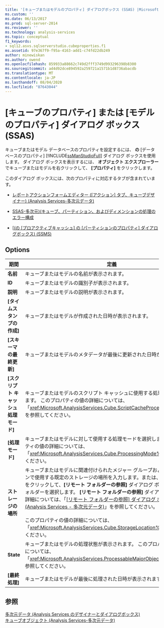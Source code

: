 ```yaml
---
title: '[キューブまたはモデルのプロパティ] ダイアログボックス (SSAS) |Microsoft Docs'
ms.custom: ''
ms.date: 06/13/2017
ms.prod: sql-server-2014
ms.reviewer: ''
ms.technology: analysis-services
ms.topic: conceptual
f1_keywords:
- sql12.asvs.sqlserverstudio.cubeproperties.f1
ms.assetid: 97e367f9-f95a-4163-add1-c74fd22db249
author: minewiskan
ms.author: owend
ms.openlocfilehash: 859933a88662c749d2fff3749d993296398b8300
ms.sourcegitcommit: ad4d92dce894592a259721a1571b1d8736abacdb
ms.translationtype: MT
ms.contentlocale: ja-JP
ms.lasthandoff: 08/04/2020
ms.locfileid: "87643044"
---
```

# <a name="cube-or-model-properties-dialog-box-ssas"></a>[キューブのプロパティ] または [モデルのプロパティ] ダイアログ ボックス (SSAS)
  キューブまたはモデル データベースのプロパティを設定するには、 **の** [データベースのプロパティ] [!INCLUDE[ssManStudioFull](../includes/ssmanstudiofull-md.md)] ダイアログ ボックスを使用します。 ダイアログ ボックスを表示するには、 **オブジェクト エクスプローラー** でキューブまたはモデルを右クリックして、 **[プロパティ]** をクリックします。  
  
 このダイアログ ボックスには、次のプロパティに対応するタブが含まれています。  
  
-   [レポートアクションフォームエディター &#40;[アクション] タブ、キューブデザイナー&#41; &#40;Analysis Services-多次元データ&#41;](report-action-form-editor-cube-designer-analysis-services-multidimensional-data.md)  
  
-   [SSAS-多次元&#41;&#40;キューブ、パーティション、およびディメンションの処理のエラー構成](multidimensional-models/error-configuration-for-cube-partition-and-dimension-processing.md)  
  
-   [[&#40;の [プロアクティブキャッシュ] の [パーティションのプロパティ] ダイアログボックス&#41; &#40;SSMS&#41;](proactive-caching-partition-properties-dialog-box-ssms.md)  
  
## <a name="options"></a>Options  
  
|期間|定義|  
|----------|----------------|  
|**名前**|キューブまたはモデルの名前が表示されます。|  
|**ID**|キューブまたはモデルの識別子が表示されます。|  
|**説明**|キューブまたはモデルの説明が表示されます。|  
|**[タイムスタンプの作成]**|キューブまたはモデルが作成された日時が表示されます。|  
|**[スキーマの最終更新]**|キューブまたはモデルのメタデータが最後に更新された日時が表示されます。|  
|**[スクリプト キャッシュ処理モード]**|キューブまたはモデルのスクリプト キャッシュに使用する処理モードを選択します。 このプロパティの値の詳細については、「<xref:Microsoft.AnalysisServices.Cube.ScriptCacheProcessingMode%2A>」を参照してください。|  
|**[処理モード]**|キューブまたはモデルに対して使用する処理モードを選択します。 このプロパティの値の詳細については、「<xref:Microsoft.AnalysisServices.Cube.ProcessingMode%2A>」を参照してください。|  
|**ストレージの場所**|キューブまたはモデルに関連付けられたメジャー グループおよびパーティションで使用する既定のストレージの場所を入力します。または、参照ボタン (**[...]**) をクリックして、**[リモート フォルダーの参照]** ダイアログ ボックスを開いてフォルダーを選択します。 **[リモート フォルダーの参照]** ダイアログ ボックスの詳細については、「[[リモート フォルダーの参照] ダイアログ ボックス &#40;Analysis Services - 多次元データ&#41;](browse-for-remote-folder-dialog-box-analysis-services-multidimensional-data.md)」を参照してください。<br /><br /> このプロパティの値の詳細については、「<xref:Microsoft.AnalysisServices.Cube.StorageLocation%2A>」を参照してください。|  
|**State**|キューブまたはモデルの処理状態が表示されます。 このプロパティの値の詳細については、「<xref:Microsoft.AnalysisServices.ProcessableMajorObject.State%2A>」を参照してください。|  
|**[最終処理]**|キューブまたはモデルが最後に処理された日時が表示されます。|  
  
## <a name="see-also"></a>参照  
 [多次元データ &#40;Analysis Services のデザイナーとダイアログボックス&#41;](analysis-services-designers-and-dialog-boxes-multidimensional-data.md)   
 [キューブオブジェクト &#40;Analysis Services-多次元データ&#41;](multidimensional-models-olap-logical-cube-objects/cube-objects-analysis-services-multidimensional-data.md)  
  
  
